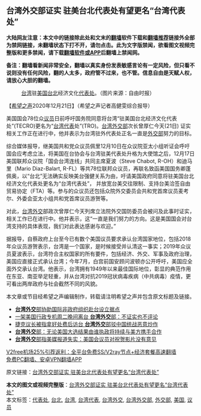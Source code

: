  <h2>台湾外交部证实 驻美台北代表处有望更名“台湾代表处”</h2> <p class="notice"><b>大陆网友注意：本文中的链接除此处和文末的<a href="https://github.com/bannedbook/fanqiang" >翻墙</a>软件下载和<a href="https://github.com/killgcd/justmysocks/blob/master/README.md">翻墙推荐</a>链接外全部为禁网链接，未翻墙状态下打不开，请勿点击。此为文字版禁闻，欲看图文视频完整版和更多禁闻，请下载<a href="https://github.com/bannedbook/fanqiang">翻墙软件或APP</a>后翻墙上禁闻网。</p><p>备注：翻墙看新闻非常安全，翻墙以真实身份发表敏感言论有一定风险，但只看不说则没有任何风险，翻的人太多，政府管不过来，也不管。信息自由是天赋人权，请放心大胆的翻墙。</b></p>  <div class="entry"> <figure><figcaption><a href="https://www.bannedbook.org/bnews/tag/%e5%8f%b0%e6%b9%be/" class="st_tag internal_tag" rel="tag" title="标签 台湾 下的日志">台湾</a>驻<a href="https://www.bannedbook.org/bnews/tag/%e7%be%8e%e5%9b%bd/" class="st_tag internal_tag" rel="tag" title="标签 美国 下的日志">美国</a><a href="https://www.bannedbook.org/bnews/tag/%e5%8f%b0%e5%8c%97/" class="st_tag internal_tag" rel="tag" title="标签 台北 下的日志">台北</a>经济文化<a href="https://www.bannedbook.org/bnews/tag/%E4%BB%A3%E8%A1%A8%E5%A4%84/" class="st_tag internal_tag" rel="tag" title="标签 代表处 下的日志">代表处</a>。（图片来源：自由时报）</figcaption></figure> <p>【<span class='wp_keywordlink_affiliate'><a href="https://www.soundofhope.org" title="希望之声" target="_blank">希望之声</a></span>2020年12月21日】（希望之声记者高健雯综合报导）</p> <p>美国国会78位众<a href="https://www.bannedbook.org/bnews/tag/%e8%ae%ae%e5%91%98/" class="st_tag internal_tag" rel="tag" title="标签 议员 下的日志">议员</a>日前呼吁国务院同意将台湾“驻美国台北经济文化代表处”(TECRO)更名为“<a href="https://www.bannedbook.org/bnews/tag/%E5%8F%B0%E6%B9%BE%E4%BB%A3%E8%A1%A8/" class="st_tag internal_tag" rel="tag" title="标签 台湾代表 下的日志">台湾代表</a>处”(TRO)。<a href="https://www.bannedbook.org/bnews/tag/%e5%8f%b0%e6%b9%be%e5%a4%96%e4%ba%a4%e9%83%a8/" class="st_tag internal_tag" rel="tag" title="标签 台湾外交部 下的日志">台湾外交部</a>次长曾厚仁今天(21日) 证实相关工作正在进行中，他并表示为台湾驻外代表处正名一直是<a href="https://www.bannedbook.org/bnews/tag/%E5%A4%96%E4%BA%A4%E9%83%A8/" class="st_tag internal_tag" rel="tag" title="标签 外交部 下的日志">外交部</a>努力的目标。</p>  <p>综合媒体报导，继美国共和党众议员佩里12月10日在众议院亚太小组听证会呼吁国会应考虑立法，将美国在台协会与台湾驻美代表处升格为大使馆之后，12月17日美国联邦众议院「国会台湾连线」共同主席夏波（Steve Chabot, R-OH）和迪马里（Mario Diaz-Balart, R-FL）等共78位联邦众议员，再联名致函美国国务卿蓬佩奥，以“台北”无法确实反映美台强健关系为由，吁请美国政府同意将驻美国台北经济文化代表处更名为“台湾代表处”， 并放宽台美交往限制、支持台美洽签自由贸易协定（FTA）等。参与的众议员还包括众院外交委员会共和党首席议员麦考尔、外委会亚太小组共和党首席议员游贺等。</p> <p>对此，<a href="https://www.bannedbook.org/bnews/tag/%E5%8F%B0%E6%B9%BE%E5%A4%96%E4%BA%A4/" class="st_tag internal_tag" rel="tag" title="标签 台湾外交 下的日志">台湾外交</a>部政次曾厚仁今天列席立法院外交国防委员会被问及此事时证实，相关工作已在进行中。他并表示，这“一直是我们努力的方向。这是美国国会对台湾支持的具体表现，我们对此表达感谢与欢迎。”</p>  <p>据报导，自蔡政府上台至今已有数个美国议员要求承认台湾国家地位，包括2018年众议员游贺表示，台湾是一个国家，是时候接受并认清这一事实；2019年众议员夏波表示，台湾符合主权国家的所有要件，包括经济、外交、军事及政府治理，美国应直接正式承认台湾；今年7月，白宫前国安顾问波顿亦公开呼吁，美国应全面外交承认台湾。他表示，台湾拥有1949年以来最佳国际地位，彰显的典范作用在东亚、南亚举足轻重，并从台湾对抗2019冠状病毒疾病（中共病毒）疫情，更可看出两岸政府与社会截然不同的风貌。</p> <p>本文章或节目经希望之声编辑制作，转载请注明希望之声并包含原文标题及链接。</p>  <ul class='op-related-articles' title='相关阅读'> <li><a href='https://www.bannedbook.org/bnews/taiwannews/20201201/1440153.html' target='_blank'><b>台湾外交</b>部协助国际非政府组织赴台设立据点</a></li> <li><a href='https://www.bannedbook.org/bnews/ssgc/20201124/1436370.html' target='_blank'>一架美国行政专机周二晚间离台 <b>台湾外交</b>部：不证实也不评论</a></li> <li><a href='https://www.bannedbook.org/bnews/headline/20201113/1430159.html' target='_blank'>捷克议长被指拿好处费后访台 <b>台湾外交</b>部驳中国统战恶意炒作</a></li> <li><a href='https://www.bannedbook.org/bnews/taiwannews/20201101/1423900.html' target='_blank'><b>台湾外交</b>部：无论美国大选结果由谁执政将持续与美方携手合作</a></li> <li><a href='https://www.bannedbook.org/bnews/baitai/20201031/1423484.html' target='_blank'><b>台湾外交</b>部指美媒报道失实：美国会议员对祝贺影片没有意见</a></li> </ul> <p class="texttj"> <a href="https://www.bannedbook.org/forum23/topic22702.html" target="_blank">V2free机场25%引荐返利：全平台免费SS/V2ray节点+经济套餐高速翻墙</a><br/> <a href="https://github.com/bannedbook/fanqiang/wiki/%E7%A6%81%E9%97%BB%E7%BD%91%E5%AE%89%E5%8D%93%E7%BF%BB%E5%A2%99%E6%96%B0%E9%97%BBAPP" target="_blank">免费PC翻墙、安卓VPN翻墙APP</a></p><p>原文链接：<a class="src_link"  href="https://www.soundofhope.org/post/455746" target="_blank">台湾外交部证实 驻美台北代表处有望更名“台湾代表处”</a></p><a name='sharetosocial'></a>       <div><b>本文的图文或视频完整版</b>：<a href='https://www.bannedbook.org/bnews/comments/20201221/1452161.html'>台湾外交部证实 驻美台北代表处有望更名“台湾代表处”</a></div>  </div><!--END ENTRY--> <div class="postfooter"> <div>本文标签：<a href="https://www.bannedbook.org/bnews/tag/%E4%BB%A3%E8%A1%A8%E5%A4%84/" rel="tag">代表处</a>, <a href="https://www.bannedbook.org/bnews/tag/%e5%8f%b0%e5%8c%97/" rel="tag">台北</a>, <a href="https://www.bannedbook.org/bnews/tag/%e5%8f%b0%e6%b9%be/" rel="tag">台湾</a>, <a href="https://www.bannedbook.org/bnews/tag/%E5%8F%B0%E6%B9%BE%E4%BB%A3%E8%A1%A8/" rel="tag">台湾代表</a>, <a href="https://www.bannedbook.org/bnews/tag/%E5%8F%B0%E6%B9%BE%E5%A4%96%E4%BA%A4/" rel="tag">台湾外交</a>, <a href="https://www.bannedbook.org/bnews/tag/%e5%8f%b0%e6%b9%be%e5%a4%96%e4%ba%a4%e9%83%a8/" rel="tag">台湾外交部</a>, <a href="https://www.bannedbook.org/bnews/tag/%E5%A4%96%E4%BA%A4%E9%83%A8/" rel="tag">外交部</a>, <a href="https://www.bannedbook.org/bnews/tag/%e7%be%8e%e5%9b%bd/" rel="tag">美国</a>, <a href="https://www.bannedbook.org/bnews/tag/%e8%ae%ae%e5%91%98/" rel="tag">议员</a></div>  </div><!--END POSTFOOTER--> 